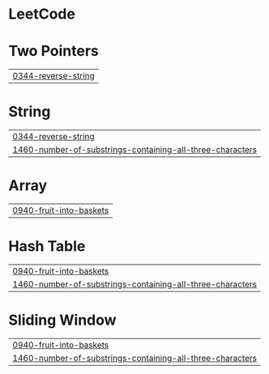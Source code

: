# LeetCode


# Two Pointers
|  |
| ------- |
| [0344-reverse-string](https://github.com/TanayK07/LeetCode/tree/master/0344-reverse-string) |
# String
|  |
| ------- |
| [0344-reverse-string](https://github.com/TanayK07/LeetCode/tree/master/0344-reverse-string) |
| [1460-number-of-substrings-containing-all-three-characters](https://github.com/TanayK07/LeetCode/tree/master/1460-number-of-substrings-containing-all-three-characters) |
# Array
|  |
| ------- |
| [0940-fruit-into-baskets](https://github.com/TanayK07/LeetCode/tree/master/0940-fruit-into-baskets) |
# Hash Table
|  |
| ------- |
| [0940-fruit-into-baskets](https://github.com/TanayK07/LeetCode/tree/master/0940-fruit-into-baskets) |
| [1460-number-of-substrings-containing-all-three-characters](https://github.com/TanayK07/LeetCode/tree/master/1460-number-of-substrings-containing-all-three-characters) |
# Sliding Window
|  |
| ------- |
| [0940-fruit-into-baskets](https://github.com/TanayK07/LeetCode/tree/master/0940-fruit-into-baskets) |
| [1460-number-of-substrings-containing-all-three-characters](https://github.com/TanayK07/LeetCode/tree/master/1460-number-of-substrings-containing-all-three-characters) |